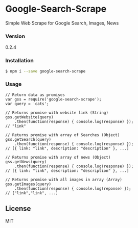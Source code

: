 # Google-Search-Scrape

Simple Web Scrape for Google Search, Images, News

### Version
0.2.4

### Installation
```sh
$ npm i --save google-search-scrape
```

### Usage
    // Return data as promises
    var gss = require('google-search-scrape');
    var query = 'cats';

    // Returns promise with website link (String)    
    gss.getWebsite(query)
        .then(function(response) { console.log(response) });
    // "link"

    // Returns promise with array of Searches (Object)
    gss.getSearch(query)
        .then(function(response) { console.log(response) });
    // [{ link: "link", description: "description" }, ...]
    
    // Returns promise with array of news (Object)
    gss.getNews(query)
        .then(function(response) { console.log(response) });
    // [{ link: "link", description: "description" }, ...]
    
    // Returns promise with all images in array (Array)
    gss.getImages(query)
        .then(function(response) { console.log(reponse) });
    // ["link","link", ...]
    

License
----
MIT

